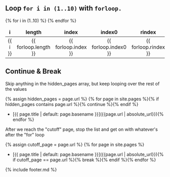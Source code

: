 ## Loop `for i in (1..10)` with `forloop.`

<table style="text-align: center;">
<thead style="font-weight: bold;">
<tr>
<td>i</td>
<td>length</td>
<td>index</td>
<td>index0</td>
<td>rindex</td>
<td>rindex0</td>
<td>first</td>
<td>last</td>
</tr>
</thead>
<tbody>
{% for i in (1..10) %}
<tr>
<td>{{ i }}</td>
<td>{{ forloop.length }}</td>
<td>{{ forloop.index }}</td>
<td>{{ forloop.index0 }}</td>
<td>{{ forloop.rindex }}</td>
<td>{{ forloop.rindex0 }}</td>
<td>{{ forloop.first }}</td>
<td>{{ forloop.last }}</td>
</tr>
{% endfor %}
</tbody>
</table>

## Continue & Break

Skip anything in the hidden_pages array, but keep looping over the rest of the values

{% assign hidden_pages = page.url %}
{% for page in site.pages %}{% if hidden_pages contains page.url %}{% continue %}{% endif %}
- [{{ page.title | default: page.basename }}]({{page.url | absolute_url}}){% endfor %}

After we reach the "cutoff" page, stop the list and get on with whatever's after the "for" loop

{% assign cutoff_page = page.url %}
{% for page in site.pages %}
- [{{ page.title | default: page.basename }}]({{page.url | absolute_url}}){% if cutoff_page == page.url %}{% break %}{% endif %}{% endfor %}

{% include footer.md %}
